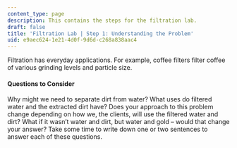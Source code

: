 ```yaml
---
content_type: page
description: This contains the steps for the filtration lab.
draft: false
title: 'Filtration Lab | Step 1: Understanding the Problem'
uid: e9aec624-1e21-4d0f-9d6d-c268a838aac4
---
```

Filtration has everyday applications. For example, coffee filters filter coffee of various grinding levels and particle size. 

#### Questions to Consider

Why might we need to separate dirt from water? What uses do filtered water and the extracted dirt have? Does your approach to this problem change depending on how we, the clients, will use the filtered water and dirt? What if it wasn’t water and dirt, but water and gold – would that change your answer? Take some time to write down one or two sentences to answer each of these questions.